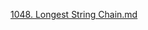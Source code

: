
[1048. Longest String Chain.md](https://github.com/cheatsheet1999/FrontEndCollection/blob/main/JS-Algo/1048.%20Longest%20String%20Chain.md)
